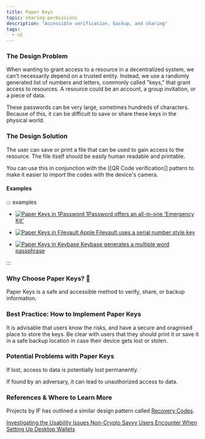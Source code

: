 ```yaml
---
title: Paper Keys
topic: sharing-permissions
description: "Accessible verification, backup, and sharing"
tags:
  - ui
---
```


### The Design Problem

When wanting to grant access to a resource in a decentralized system, we can't
necessarily depend on a trusted entity. Instead, we use a randomly generated
list of numbers and letters, commonly called "keys," that grant access to
resources. A resource could be an account, a group invitation, or a piece of
data.

These passwords can be very large, sometimes hundreds of
characters. Because of this, it can be difficult to save or share these keys
in the physical world.

### The Design Solution

The user can save or print a file that can be used to gain access to the
resource. The file itself should be easily human readable and printable.

You can use this in conjunction with the [[QR Code
verification]] pattern to make it easier to import the
codes with the device's camera.

#### Examples

::: examples

- [![Paper Keys in 1Password ](paper-keys-1password.png) 1Password offers an all-in-one 'Emergency Kit'](paper-keys-1password.png)

- [![Paper Keys in Filevault](paper-keys-filevault.png) Apple Filevault uses a serial number style key](paper-keys-filevault.png)

- [![Paper Keys in Keybase](paper-keys-keybase.png) Keybase generates a multiple word passphrase](paper-keys-keybase.png)

:::

### Why Choose Paper Keys? 🔑

Paper Keys is a safe and accessible method to verify, share, or backup information.

### Best Practice: How to Implement Paper Keys

It is advisable that users know the risks, and have a secure and oragnised
place to store the keys. Be clear with users that they should print it or
save it in a safe backup location in case their device gets lost or stolen.

### Potential Problems with Paper Keys

If lost, access to data is potentially lost permanently.

If found by an adversary, it can lead to unauthorized access to data.

### References & Where to Learn More

Projects by IF has outlined a similar design pattern called [Recovery Codes](https://catalogue.projectsbyif.com/patterns/recovery-codes/).

[Investigating the Usability Issues Non-Crypto Savvy Users Encounter When Setting Up Desktop Wallets](https://medium.com/chockablock-io/investigating-the-usability-issues-non-crypto-savvy-users-encounter-when-setting-up-desktop-68323106587b)
